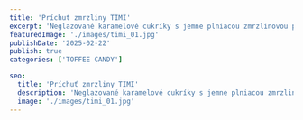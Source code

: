 ```yaml
---
title: 'Príchuť zmrzliny TIMI'
excerpt: 'Neglazované karamelové cukríky s jemne plniacou zmrzlinovou príchuťou..'
featuredImage: './images/timi_01.jpg'
publishDate: '2025-02-22'
publish: true
categories: ['TOFFEE CANDY']

seo:
  title: 'Príchuť zmrzliny TIMI'
  description: 'Neglazované karamelové cukríky s jemne plniacou zmrzlinovou príchuťou..'
  image: './images/timi_01.jpg'
---
```

